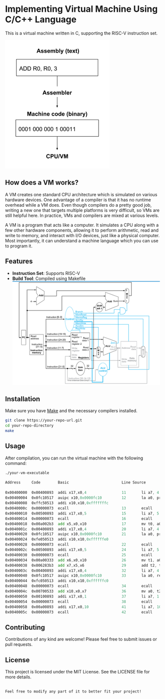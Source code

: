 # Implementing Virtual Machine Using C/C++ Language

This is a virtual machine written in C, supporting the RISC-V instruction set.

![img.png](image/Asm.png)

## How does a VM works?
A VM creates one standard CPU architecture which is simulated on various hardware devices. One advantage of a compiler is that it has no runtime overhead while a VM does. Even though compilers do a pretty good job, writing a new one that targets multiple platforms is very difficult, so VMs are still helpful here. 
In practice, VMs and compilers are mixed at various levels.

A VM is a program that acts like a computer. It simulates a CPU along with a few other hardware components, allowing it to perform arithmetic, read and write to memory, and interact with I/O devices, just like a physical computer. Most importantly, it can understand a machine language which you can use to program it.

## Features

- **Instruction Set**: Supports RISC-V
- **Build Tool**: Compiled using Makefile
![img.png](image/RISCV.png)

## Installation

Make sure you have [Make](https://www.gnu.org/software/make/) and the necessary compilers installed.

```bash
git clone https://your-repo-url.git
cd your-repo-directory
make

````
## Usage

After compilation, you can run the virtual machine with the following command:

```bash
./your-vm-executable
```

```asm
Address     Code        Basic                        Line Source

0x00400000  0x00400893  addi x17,x0,4                11       li a7, 4                # syscall for print_string
0x00400004  0x0fc10517  auipc x10,0x0000fc10         12       la a0, prompt1         # load address of prompt1
0x00400008  0xffc50513  addi x10,x10,0xfffffffc           
0x0040000c  0x00000073  ecall                        13       ecall
0x00400010  0x00500893  addi x17,x0,5                15       li a7, 5                # syscall for read_int
0x00400014  0x00000073  ecall                        16       ecall
0x00400018  0x00a002b3  add x5,x0,x10                17       mv t0, a0               # store first number in t0
0x0040001c  0x00400893  addi x17,x0,4                20       li a7, 4                # syscall for print_string
0x00400020  0x0fc10517  auipc x10,0x0000fc10         21       la a0, prompt2         # load address of prompt2
0x00400024  0xfe050513  addi x10,x10,0xffffffe0           
0x00400028  0x00000073  ecall                        22       ecall
0x0040002c  0x00500893  addi x17,x0,5                24       li a7, 5                # syscall for read_int
0x00400030  0x00000073  ecall                        25       ecall
0x00400034  0x00a00333  add x6,x0,x10                26       mv t1, a0               # store second number in t1
0x00400038  0x006283b3  add x7,x5,x6                 29       add t2, t0, t1          # t2 = t0 + t1
0x0040003c  0x00400893  addi x17,x0,4                32       li a7, 4                # syscall for print_string
0x00400040  0x0fc10517  auipc x10,0x0000fc10         33       la a0, result           # load address of result
0x00400044  0xfc050513  addi x10,x10,0xffffffc0           
0x00400048  0x00000073  ecall                        34       ecall
0x0040004c  0x00700533  add x10,x0,x7                36       mv a0, t2               # move the sum to a0 for printing
0x00400050  0x00100893  addi x17,x0,1                37       li a7, 1                # syscall for print_int
0x00400054  0x00000073  ecall                        38       ecall
0x00400058  0x00a00893  addi x17,x0,10               41       li a7, 10               # syscall for exit
0x0040005c  0x00000073  ecall                        42       ecall
```

## Contributing

Contributions of any kind are welcome! Please feel free to submit issues or pull requests.

## License

This project is licensed under the MIT License. See the LICENSE file for more details.
```

Feel free to modify any part of it to better fit your project!